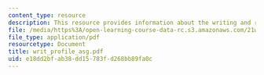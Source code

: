 ```yaml
---
content_type: resource
description: This resource provides information about the writing and reading profile.
file: /media/https%3A/open-learning-course-data-rc.s3.amazonaws.com/21w-735-writing-and-reading-the-essay-fall-2005/e18dd2bfab38dd15783fd268bb89fa0c_writ_profile_asg.pdf
file_type: application/pdf
resourcetype: Document
title: writ_profile_asg.pdf
uid: e18dd2bf-ab38-dd15-783f-d268bb89fa0c
---
```

